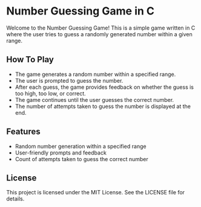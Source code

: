 # Number Guessing Game in C

Welcome to the Number Guessing Game! This is a simple game written in C where the user tries to guess a randomly generated number within a given range.


## How To Play

- The game generates a random number within a specified range.
- The user is prompted to guess the number.
- After each guess, the game provides feedback on whether the guess is too high, too low, or correct.
- The game continues until the user guesses the correct number.
- The number of attempts taken to guess the number is displayed at the end.


## Features

- Random number generation within a specified range
- User-friendly prompts and feedback
- Count of attempts taken to guess the correct number



## License

This project is licensed under the MIT License. See the LICENSE file for details.

